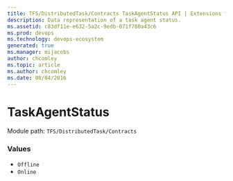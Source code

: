 ```yaml
---
title: TFS/DistributedTask/Contracts TaskAgentStatus API | Extensions for Azure DevOps Services
description: Data representation of a task agent status.
ms.assetid: c83df11e-e632-5a2c-9edb-071f780a43c6
ms.prod: devops
ms.technology: devops-ecosystem
generated: true
ms.manager: mijacobs
author: chcomley
ms.topic: article
ms.author: chcomley
ms.date: 08/04/2016
---
```


# TaskAgentStatus

Module path: `TFS/DistributedTask/Contracts`

### Values

* `Offline` 
* `Online` 
